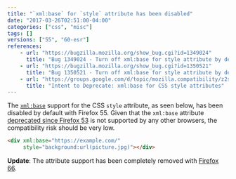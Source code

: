 ```yaml
---
title: "`xml:base` for `style` attribute has been disabled"
date: "2017-03-26T02:51:00-04:00"
categories: ["css", "misc"]
tags: []
versions: ["55", "60-esr"]
references:
    - url: "https://bugzilla.mozilla.org/show_bug.cgi?id=1349024"
      title: "Bug 1349024 - Turn off xml:base for style attribute by default on aurora and nightly"
    - url: "https://bugzilla.mozilla.org/show_bug.cgi?id=1350521"
      title: "Bug 1350521 - Turn off xml:base for style attribute by default for all channels"
    - url: "https://groups.google.com/d/topic/mozilla.compatibility/z2syZhkI1-U/discussion"
      title: "Intent to Deprecate: xml:base for CSS style attributes"
---
```

The [`xml:base`](https://www.w3.org/TR/xmlbase/) support for the CSS `style` attribute, as seen below, has been disabled by default with Firefox 55. Given that the `xml:base` attribute [deprecated since Firefox 53](https://www.fxsitecompat.dev/en-CA/docs/2017/xml-base-attribute-has-been-deprecated/) is not supported by any other browsers, the compatibility risk should be very low.

```html
<div xml:base="https://example.com/"
     style="background:url(picture.jpg)"></div>
```

**Update**: The attribute support has been completely removed with [Firefox 66](https://www.fxsitecompat.dev/en-CA/docs/2018/xml-base-attribute-is-no-longer-supported/).
